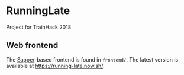 # RunningLate
Project for TrainHack 2018

## Web frontend
The [Sapper](https://sapper.svelte.technology)-based frontend is found in
`frontend/`. The latest version is available at https://running-late.now.sh/.
